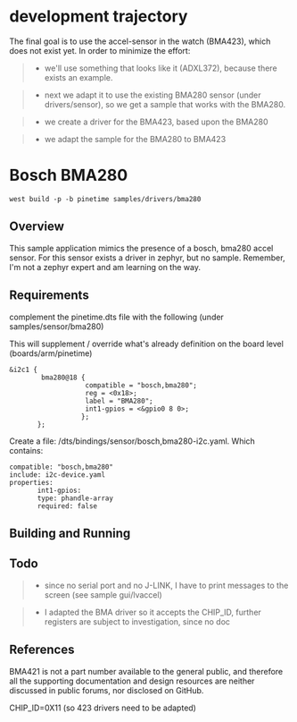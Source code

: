 # development trajectory

The final goal is to use the accel-sensor in the watch (BMA423), which does not exist yet.
In order to minimize the effort:

> 
> * we'll use something that looks like it (ADXL372), because there exists an example.


> * next we adapt it to use the existing BMA280 sensor (under drivers/sensor), so we get a sample that works with the BMA280.


> * we create a driver for the BMA423, based upon the BMA280


> * we adapt the sample for the BMA280 to BMA423

# Bosch BMA280

```
west build -p -b pinetime samples/drivers/bma280
```

## Overview

This sample application mimics the presence of a bosch, bma280 accel sensor.
For this sensor exists a driver in zephyr, but no sample.
Remember, I'm not a zephyr expert and am learning on the way.

## Requirements

complement the pinetime.dts file with the following (under samples/sensor/bma280)

This will supplement / override what's already definition on the board level (boards/arm/pinetime)

```
&i2c1 {
        bma280@18 {
                   compatible = "bosch,bma280";
                   reg = <0x18>;
                   label = "BMA280";
                   int1-gpios = <&gpio0 8 0>;
                  };
       };
```

Create a file: /dts/bindings/sensor/bosch,bma280-i2c.yaml.
Which contains:

```
compatible: "bosch,bma280"
include: i2c-device.yaml
properties:
       int1-gpios:
       type: phandle-array
       required: false
```

## Building and Running

## Todo

> 
> * since no serial port and no J-LINK, I have to print messages to the screen (see sample gui/lvaccel)


> * I adapted the BMA driver so it accepts the CHIP_ID, further registers are subject to investigation, since no doc

## References

BMA421 is not a part number available to the general public, and therefore all the supporting documentation and design resources are neither discussed in public forums, nor disclosed on GitHub.

CHIP_ID=0X11  (so 423 drivers need to be adapted)

